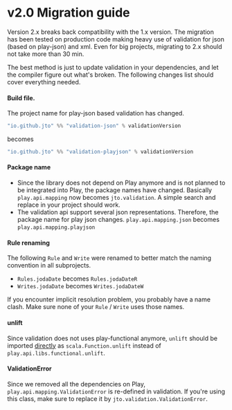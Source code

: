 # v2.0 Migration guide

Version 2.x breaks back compatibility with the 1.x version. The migration has been tested on production code making heavy use of validation for json (based on play-json) and xml. Even for big projects, migrating to 2.x should not take more than 30 min.

The best method is just to update validation in your dependencies, and let the compiler figure out what's broken. The following changes list should cover everything needed.

#### Build file.

The project name for play-json based validation has changed.

```scala
"io.github.jto" %% "validation-json" % validationVersion
```

becomes

```scala
"io.github.jto" %% "validation-playjson" % validationVersion
```

#### Package name

- Since the library does not depend on Play anymore and is not planned to be integrated into Play, the package names have changed. Basically `play.api.mapping` now becomes `jto.validation`. A simple search and replace in your project should work.
- The validation api support several json representations. Therefore, the package name for play json changes. `play.api.mapping.json` becomes `play.api.mapping.playjson`

#### Rule renaming

The following `Rule` and `Write` were renamed to better match the naming convention in all subprojects.

- `Rules.jodaDate` becomes `Rules.jodaDateR`
- `Writes.jodaDate`  becomes `Writes.jodaDateW`

If you encounter implicit resolution problem, you probably have a name clash. Make sure none of your `Rule` / `Write` uses those names.

#### unlift

Since validation does not uses play-functional anymore, `unlift` should be imported [directly](https://github.com/playframework/playframework/blob/2.5.3/framework/src/play-functional/src/main/scala/play/api/libs/functional/syntax/package.scala#L31) as `scala.Function.unlift` instead of `play.api.libs.functional.unlift`.

#### ValidationError

Since we removed all the dependencies on Play, `play.api.mapping.ValidationError` is re-defined in validation. If you're using this class, make sure to replace it by `jto.validation.ValidationError`.
